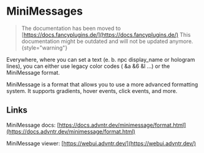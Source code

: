 # MiniMessages

> The documentation has been moved to [https://docs.fancyplugins.de/](https://docs.fancyplugins.de/)
> This documentation might be outdated and will not be updated anymore.
{style="warning"}

Everywhere, where you can set a text (e. b. npc display_name or hologram lines), you can either use legacy color codes (
&a &6 &l ...) or the MiniMessage format.

MiniMessage is a format that allows you to use a more advanced formatting system. It supports gradients, hover events,
click events, and more.

## Links

MiniMessage docs: [https://docs.advntr.dev/minimessage/format.html](https://docs.advntr.dev/minimessage/format.html)

MiniMessage viewer: [https://webui.advntr.dev/](https://webui.advntr.dev/)